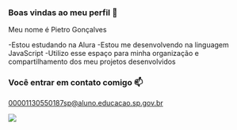 ### Boas vindas ao meu perfil 💙

Meu nome é Pietro Gonçalves 

-Estou estudando na Alura 
-Estou me desenvolvendo na linguagem JavaScript
-Utilizo esse espaço para minha organização e compartilhamento dos meu projetos desenvolvidos 

### Você entrar em contato comigo 📫

00001130550187sp@aluno.educacao.sp.gov.br


![](https://github.com/user-attachments/assets/e7a8b4a9-b208-4712-abb9-bd068dc75df3)
